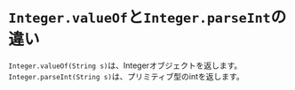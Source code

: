 # `Integer.valueOf`と`Integer.parseInt`の違い
`Integer.valueOf(String s)`は、Integerオブジェクトを返します。  
`Integer.parseInt(String s)`は、プリミティブ型のintを返します。  
